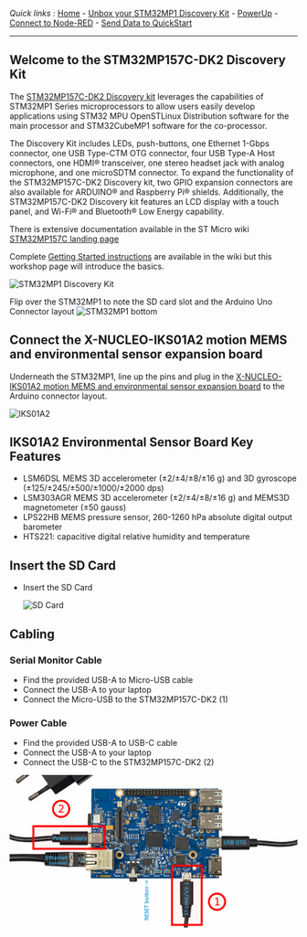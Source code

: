*Quick links :*
[Home](/README.md) - [Unbox your STM32MP1 Discovery Kit](UNBOX.md) - [PowerUp](POWERUP.md) - [Connect to Node-RED](EDGE-NODERED.md) - [Send Data to QuickStart](EDGE-QUICKSTART.md)
***
## Welcome to the STM32MP157C-DK2 Discovery Kit

The [STM32MP157C-DK2 Discovery kit](https://www.st.com/content/st_com/en/products/evaluation-tools/product-evaluation-tools/mcu-mpu-eval-tools/stm32-mcu-mpu-eval-tools/stm32-discovery-kits/stm32mp157c-dk2.html) leverages the capabilities of STM32MP1 Series microprocessors to allow users easily develop applications using STM32 MPU OpenSTLinux Distribution software for the main processor and STM32CubeMP1 software for the co-processor.


The Discovery Kit includes LEDs, push-buttons, one Ethernet 1-Gbps connector, one USB Type-CTM OTG connector, four USB Type-A Host connectors, one HDMI® transceiver, one stereo headset jack with analog microphone, and one microSDTM connector.
To expand the functionality of the STM32MP157C-DK2 Discovery kit, two GPIO expansion connectors are also available for ARDUINO® and Raspberry Pi® shields.
Additionally, the STM32MP157C-DK2 Discovery kit features an LCD display with a touch panel, and Wi-Fi® and Bluetooth® Low Energy capability.

There is extensive documentation available in the ST Micro wiki [STM32MP157C landing page](https://wiki.st.com/stm32mpu/wiki/Getting_started/STM32MP1_boards/STM32MP157C-DK2)

Complete [Getting Started instructions](https://wiki.st.com/stm32mpu/wiki/Getting_started/STM32MP1_boards/STM32MP157C-DK2/Let%27s_start/Unpack_the_STM32MP157C-DK2_board) are available in the wiki but this workshop page will introduce the basics.

![STM32MP1 Discovery Kit](
https://wiki.st.com/stm32mpu/nsfr_img_auth.php/thumb/a/a1/STM32MP157C-DK2_angle2.jpg/600px-STM32MP157C-DK2_angle2.jpg)

Flip over the STM32MP1 to note the SD card slot and the Arduino Uno Connector layout
![STM32MP1 bottom](https://wiki.st.com/stm32mpu/nsfr_img_auth.php/thumb/f/f8/STM32MP157C-DK2_verso.jpg/600px-STM32MP157C-DK2_verso.jpg)

## Connect the X-NUCLEO-IKS01A2 motion MEMS and environmental sensor expansion board

Underneath the STM32MP1, line up the pins and plug in the [X-NUCLEO-IKS01A2 motion MEMS and environmental sensor expansion board](https://www.st.com/en/ecosystems/x-nucleo-iks01a2.html) to the Arduino connector layout.

![IKS01A2](https://www.st.com/bin/ecommerce/api/image.PF263919.en.feature-description-include-personalized-no-cpn-medium.jpg)

## IKS01A2 Environmental Sensor Board Key Features

- LSM6DSL MEMS 3D accelerometer (±2/±4/±8/±16 g) and 3D gyroscope (±125/±245/±500/±1000/±2000 dps)
- LSM303AGR MEMS 3D accelerometer (±2/±4/±8/±16 g) and MEMS3D magnetometer (±50 gauss)
- LPS22HB MEMS pressure sensor, 260-1260 hPa absolute digital output barometer
- HTS221: capacitive digital relative humidity and temperature

## Insert the SD Card

- Insert the SD Card

  ![SD Card](https://wiki.st.com/stm32mpu/nsfr_img_auth.php/thumb/f/f8/STM32MP157C-DK2_verso.jpg/600px-STM32MP157C-DK2_verso.jpg)

## Cabling

### Serial Monitor Cable
- Find the provided USB-A to Micro-USB cable
- Connect the USB-A to your laptop
- Connect the Micro-USB to the STM32MP157C-DK2 (1)

### Power Cable
- Find the provided USB-A to USB-C cable
- Connect the USB-A to your laptop
- Connect the USB-C to the STM32MP157C-DK2 (2)

![STM32MP1 cabling](../screenshots/STM32MP157C-cables.png)
